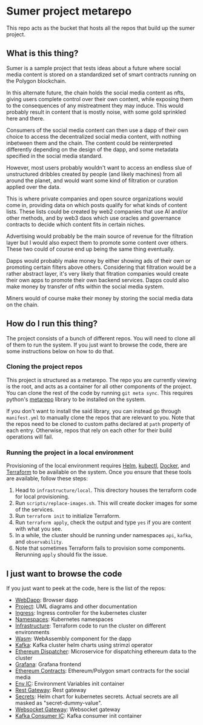 # Sumer project metarepo

This repo acts as the bucket that hosts all the repos that build up the sumer project. 

## What is this thing?

Sumer is a sample project that tests ideas about a future where social media content is stored on a standardized set of smart contracts running on the Polygon blockchain.

In this alternate future, the chain holds the social media content as nfts, giving users complete control over their own content, while exposing them to the consequences of any mistreatment they may induce. This would probably result in content that is mostly noise, with some gold sprinkled here and there.

Consumers of the social media content can then use a dapp of their own choice to access the decentralized social media content, with nothing inbetween them and the chain. The content could be reinterpreted differently depending on the design of the dapp, and some metadata specified in the social media standard.

However, most users probably wouldn't want to access an endless slue of unstructured dribbles created by people (and likely machines) from all around the planet, and would want some kind of filtration or curation applied over the data.

This is where private companies and open source organizations would come in, providing data on which posts qualify for what kinds of content lists. These lists could be created by web2 companies that use AI and/or other methods, and by web3 daos which use oracles and governance contracts to decide which content fits in certain niches. 

Advertising would probably be the main source of revenue for the filtration layer but I would also expect them to promote some content over others. These two could of course end up being the same thing eventually. 

Dapps would probably make money by either showing ads of their own or promoting certain filters above others. Considering that filtration would be a rather abstract layer, it's very likely that fitration companies would create their own apps to promote their own backend services. Dapps could also make money by transfer of nfts within the social media system.

Miners would of course make their money by storing the social media data on the chain.

## How do I run this thing?

The project consists of a bunch of different repos. You will need to clone all of them to run the system. If you just want to browse the code, there are some instructions below on how to do that.

### Cloning the project repos

This project is structured as a metarepo. The repo you are currently viewing is the root, and acts as a container for all other components of the project. You can clone the rest of the code by running `git meta sync`. This requires python's [metarepo](https://pypi.org/project/metarepo/) library to be installed on the system. 

If you don't want to install the said library, you can instead go through `manifest.yml` to manually clone the repos that are relevant to you. Note that the repos need to be cloned to custom paths declared at `path` property of each entry. Otherwise, repos that rely on each other for their build operations will fail.

### Running the project in a local environment

Provisioning of the local environment requires [Helm](https://helm.sh/), [kubectl](https://kubernetes.io/), [Docker](https://www.docker.com/), and [Terraform](https://www.terraform.io/) to be available on the system. Once you ensure that these tools are available, follow these steps: 
1. Head to `infrastructure/local`. This directory houses the terraform code for local provisioning.
1. Run `scripts/replace-images.sh`. This will create docker images for some of the services.
1. Run `terraform init` to initialize Terraform.
1. Run `terraform apply`, check the output and type `yes` if you are content with what you see.
1. In a while, the cluster should be running under namespaces `api`, `kafka`, and `observability`.
1. Note that sometimes Terraform fails to provision some components. Rerunning `apply` should fix the issue.

## I just want to browse the code

If you just want to peek at the code, here is the list of the repos:

* [WebDapp](https://github.com/utkusarioglu/sumer-web-dapp): Browser dapp
* [Project](https://github.com/utkusarioglu/sumer-project): UML diagrams and other documentation
* [Ingress](https://github.com/utkusarioglu/sumer-ingress): Ingress controller for the kubernetes cluster
* [Namespaces](https://github.com/utkusarioglu/sumer-namespaces): Kubernetes namespaces
* [Infrastructure](https://github.com/utkusarioglu/sumer-infrastructure): Terraform code to run the cluster on different environments
* [Wasm](https://github.com/utkusarioglu/sumer-wasm): WebAssembly component for the dapp
* [Kafka](https://github.com/utkusarioglu/sumer-kafka): Kafka cluster helm charts using strimzi operator
* [Ethereum Dispatcher](https://github.com/utkusarioglu/sumer-ethereum-dispatcher): Microservice for dispatching ethereum data to the cluster
* [Grafana](https://github.com/utkusarioglu/sumer-grafana): Grafana frontend
* [Ethereum Contracts](https://github.com/utkusarioglu/sumer-ethereum-contracts): Ethereum/Polygon smart contracts for the social media
* [Env IC](https://github.com/utkusarioglu/sumer-env-ic): Environment Variables init container
* [Rest Gateway](https://github.com/utkusarioglu/sumer-rest-gateway): Rest gateway
* [Secrets](https://github.com/utkusarioglu/sumer-secrets): Helm chart for kubernetes secrets. Actual secrets are all masked as "secret-dummy-value".
* [Websocket Gateway](https://github.com/utkusarioglu/sumer-websocket-gateway): Websocket gateway
* [Kafka Consumer IC](https://github.com/utkusarioglu/sumer-kafka-consumer-ic): Kafka consumer init container
